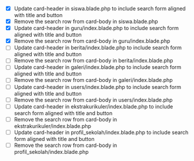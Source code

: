 - [x] Update card-header in siswa.blade.php to include search form aligned with title and button
- [x] Remove the search row from card-body in siswa.blade.php
- [x] Update card-header in guru/index.blade.php to include search form aligned with title and button
- [x] Remove the search row from card-body in guru/index.blade.php
- [ ] Update card-header in berita/index.blade.php to include search form aligned with title and button
- [ ] Remove the search row from card-body in berita/index.blade.php
- [ ] Update card-header in galeri/index.blade.php to include search form aligned with title and button
- [ ] Remove the search row from card-body in galeri/index.blade.php
- [ ] Update card-header in users/index.blade.php to include search form aligned with title and button
- [ ] Remove the search row from card-body in users/index.blade.php
- [ ] Update card-header in ekstrakurikuler/index.blade.php to include search form aligned with title and button
- [ ] Remove the search row from card-body in ekstrakurikuler/index.blade.php
- [ ] Update card-header in profil_sekolah/index.blade.php to include search form aligned with title and button
- [ ] Remove the search row from card-body in profil_sekolah/index.blade.php
